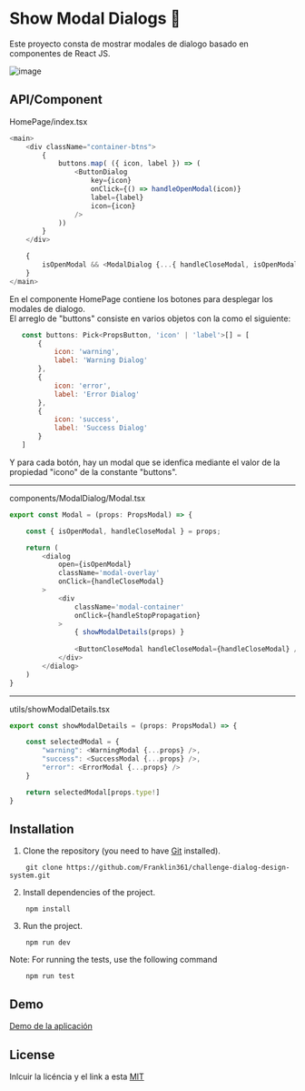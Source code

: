 # Show Modal Dialogs 💬

Este proyecto consta de mostrar modales de dialogo basado en componentes de React JS.

![image](https://res.cloudinary.com/dnxchppfm/image/upload/v1653078455/2022-05-20_15-19-34_krxmqy.gif)

## API/Component

HomePage/index.tsx

```javascript
<main>
    <div className="container-btns">
        {
            buttons.map( ({ icon, label }) => (
                <ButtonDialog
                    key={icon}
                    onClick={() => handleOpenModal(icon)}
                    label={label}
                    icon={icon}
                />
            ))
        }
    </div>

    {
        isOpenModal && <ModalDialog {...{ handleCloseModal, isOpenModal, type }} />
    }
</main>
```

En el componente HomePage contiene los botones para desplegar los modales de dialogo.\
El arreglo de "buttons" consiste en varios objetos con la como el siguiente:

 ```javascript
    const buttons: Pick<PropsButton, 'icon' | 'label'>[] = [
        {
            icon: 'warning',
            label: 'Warning Dialog'
        },
        {
            icon: 'error',
            label: 'Error Dialog'
        },
        {
            icon: 'success',
            label: 'Success Dialog'
        }
    ]
 ```
Y para cada botón, hay un modal que se idenfica mediante el valor de la propiedad "icono" de la constante "buttons".

---
components/ModalDialog/Modal.tsx
```javascript
export const Modal = (props: PropsModal) => {

    const { isOpenModal, handleCloseModal } = props;

    return (
        <dialog 
            open={isOpenModal} 
            className='modal-overlay' 
            onClick={handleCloseModal}
        >
            <div 
                className='modal-container' 
                onClick={handleStopPropagation}
            >
                { showModalDetails(props) }
                
                <ButtonCloseModal handleCloseModal={handleCloseModal} />
            </div>
        </dialog>
    )
}

```

---
utils/showModalDetails.tsx
```javascript
export const showModalDetails = (props: PropsModal) => {

    const selectedModal = {
        "warning": <WarningModal {...props} />,
        "success": <SuccessModal {...props} />,
        "error": <ErrorModal {...props} />
    }

    return selectedModal[props.type!]
}
```


## Installation

1. Clone the repository (you need to have [Git](https://git-scm.com) installed).

```shell
    git clone https://github.com/Franklin361/challenge-dialog-design-system.git
```

2.  Install dependencies of the project.

```shell
    npm install
```

3. Run the project.
```shell
    npm run dev
```

Note: For running the tests, use the following command 

```shell
    npm run test
```

## Demo
[Demo de la aplicación](https://show-modal-dialogs.netlify.app/)

## License 

Inlcuir la licéncia y el link a esta
[MIT](https://opensource.org/licenses/MIT)